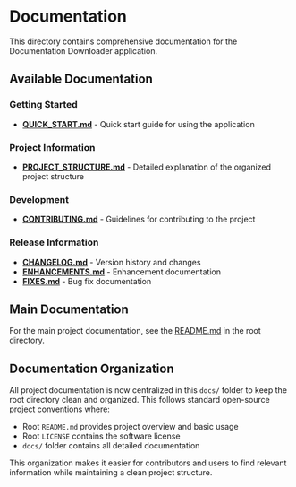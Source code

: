 # Documentation

This directory contains comprehensive documentation for the Documentation Downloader application.

## Available Documentation

### Getting Started
- **[QUICK_START.md](QUICK_START.md)** - Quick start guide for using the application

### Project Information
- **[PROJECT_STRUCTURE.md](PROJECT_STRUCTURE.md)** - Detailed explanation of the organized project structure

### Development
- **[CONTRIBUTING.md](CONTRIBUTING.md)** - Guidelines for contributing to the project

### Release Information
- **[CHANGELOG.md](CHANGELOG.md)** - Version history and changes
- **[ENHANCEMENTS.md](ENHANCEMENTS.md)** - Enhancement documentation
- **[FIXES.md](FIXES.md)** - Bug fix documentation

## Main Documentation

For the main project documentation, see the [README.md](../README.md) in the root directory.

## Documentation Organization

All project documentation is now centralized in this `docs/` folder to keep the root directory clean and organized. This follows standard open-source project conventions where:

- Root `README.md` provides project overview and basic usage
- Root `LICENSE` contains the software license
- `docs/` folder contains all detailed documentation

This organization makes it easier for contributors and users to find relevant information while maintaining a clean project structure.